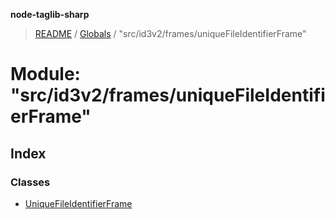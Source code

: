 **node-taglib-sharp**

> [README](../README.md) / [Globals](../globals.md) / "src/id3v2/frames/uniqueFileIdentifierFrame"

# Module: "src/id3v2/frames/uniqueFileIdentifierFrame"

## Index

### Classes

* [UniqueFileIdentifierFrame](../classes/_src_id3v2_frames_uniquefileidentifierframe_.uniquefileidentifierframe.md)
